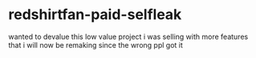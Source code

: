 # redshirtfan-paid-selfleak
wanted to devalue this low value project i was selling with more features that i will now be remaking since the wrong ppl got it
